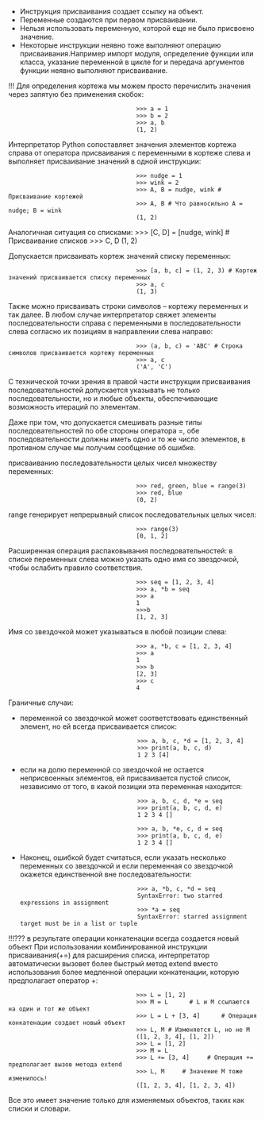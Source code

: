  - Инструкция присваивания создает ссылку на объект.
 - Переменные создаются при первом присваивании.
 - Нельзя использовать переменную, которой еще не было присвоено значение.
 - Некоторые инструкции неявно тоже выполняют операцию присваивания.Например импорт модуля, определение функции или     класса, указание переменной в цикле for и передача аргументов функции неявно выполняют присваивание.

 !!! Для определения кортежа мы можем просто перечислить значения через запятую без применения скобок:

                                        >>> a = 1
                                        >>> b = 2
                                        >>> a, b
                                        (1, 2)

Интерпретатор Python сопоставляет значения элементов кортежа справа от оператора присваивания с переменными в кортеже слева и выполняет присваивание значений в одной инструкции:

                                        >>> nudge = 1
                                        >>> wink = 2
                                        >>> A, B = nudge, wink # Присваивание кортежей
                                        >>> A, B # Что равносильно A = nudge; B = wink
                                        (1, 2)

Аналогичная ситуация со списками:
                                        >>> [C, D] = [nudge, wink] # Присваивание списков
                                        >>> C, D
                                        (1, 2)

Допускается присваивать кортеж значений списку переменных:

                                        >>> [a, b, c] = (1, 2, 3) # Кортеж значений присваивается списку переменных
                                        >>> a, c
                                        (1, 3)

Также можно присваивать строки символов – кортежу переменных и так далее. В любом случае интерпретатор свяжет элементы последовательности справа с переменными в последовательности слева согласно их позициям в направлении слева направо:

                                        >>> (a, b, c) = 'ABC' # Строка символов присваивается кортежу переменных
                                        >>> a, c
                                        ('A', 'C')

С технической точки зрения в правой части инструкции присваивания последовательностей допускается указывать не только последовательности, но и любые объекты, обеспечивающие возможность итераций по элементам.

Даже при том, что допускается смешивать разные типы последовательностей по обе стороны оператора =, обе последовательности должны иметь одно и то же число элементов, в противном случае мы получим сообщение об ошибке.

присваиванию последовательности целых чисел множеству переменных:

                                        >>> red, green, blue = range(3)
                                        >>> red, blue
                                        (0, 2)

range генерирует непрерывный список последовательных целых чисел:

                                        >>> range(3)
                                        [0, 1, 2]

Расширенная операция распаковывания последовательностей:
в списке переменных слева можно указать одно имя со звездочкой, чтобы ослабить правило соответствия.

                                        >>> seq = [1, 2, 3, 4]
                                        >>> a, *b = seq
                                        >>> a
                                        1
                                        >>>b
                                        [1, 2, 3]

Имя со звездочкой может указываться в любой позиции слева:

                                        >>> a, *b, c = [1, 2, 3, 4]
                                        >>> a
                                        1
                                        >>> b
                                        [2, 3]
                                        >>> c
                                        4
Граничные случаи:
 - переменной со звездочкой может соответствовать единственный элемент, но ей всегда присваивается список:

                                        >>> a, b, c, *d = [1, 2, 3, 4]
                                        >>> print(a, b, c, d)
                                        1 2 3 [4]

 - если на долю переменной со звездочкой не остается неприсвоенных элементов, ей присваивается пустой список,         независимо от того, в какой позиции эта переменная находится:

                                        >>> a, b, c, d, *e = seq
                                        >>> print(a, b, c, d, e)
                                        1 2 3 4 []

                                        >>> a, b, *e, c, d = seq
                                        >>> print(a, b, c, d, e)
                                        1 2 3 4 []

 - Наконец, ошибкой будет считаться, если указать несколько переменных со звездочкой и если переменная со звездочкой окажется единственной вне последовательности:

                                        >>> a, *b, c, *d = seq
                                        SyntaxError: two starred expressions in assignment
                                        >>> *a = seq
                                        SyntaxError: starred assignment target must be in a list or tuple

!!!??? в результате операции конкатенации всегда создается новый объект
При использовании комбинированной инструкции присваивания(+=) для расширения списка, интерпретатор автоматически вызовет более быстрый метод extend вместо использования более медленной операции конкатенации, которую предполагает оператор +:
                                        
                                        >>> L = [1, 2]
                                        >>> M = L      # L и M ссылаются на один и тот же объект
                                        >>> L = L + [3, 4]      # Операция конкатенации создает новый объект
                                        >>> L, M # Изменяется L, но не M
                                        ([1, 2, 3, 4], [1, 2])
                                        >>> L = [1, 2]
                                        >>> M = L
                                        >>> L += [3, 4]     # Операция += предполагает вызов метода extend
                                        >>> L, M     # Значение M тоже изменилось!
                                        ([1, 2, 3, 4], [1, 2, 3, 4])

Все это имеет значение только для изменяемых объектов, таких как списки и словари.